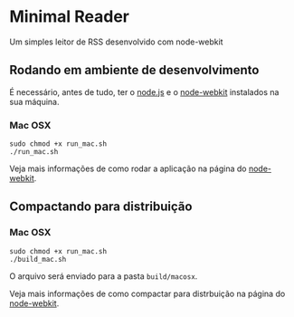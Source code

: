 Minimal Reader
==============

Um simples leitor de RSS desenvolvido com node-webkit

## Rodando em ambiente de desenvolvimento

É necessário, antes de tudo, ter o [node.js](http://nodejs.org) e o [node-webkit](https://github.com/rogerwang/node-webkit) instalados na sua máquina.

### Mac OSX

    sudo chmod +x run_mac.sh
    ./run_mac.sh

Veja mais informações de como rodar a aplicação na página do [node-webkit](https://github.com/rogerwang/node-webkit/wiki/How-to-run-apps).

## Compactando para distribuição

### Mac OSX

    sudo chmod +x run_mac.sh
    ./build_mac.sh

O arquivo será enviado para a pasta `build/macosx`.

Veja mais informações de como compactar para distrbuição na página do [node-webkit](https://github.com/rogerwang/node-webkit/wiki/How-to-package-and-distribute-your-apps).
